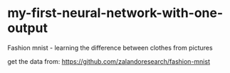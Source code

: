 # my-first-neural-network-with-one-output
Fashion mnist -  learning the difference between clothes from pictures

get the data from: https://github.com/zalandoresearch/fashion-mnist 
